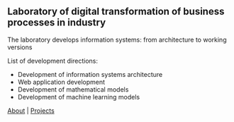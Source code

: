 ## Laboratory of digital transformation of business processes in industry

The laboratory develops information systems: from architecture to working versions

List of development directions:
- Development of information systems architecture
- Web application development
- Development of mathematical models
- Development of machine learning models

<p>
  <a href="https://github.com/Lab-AI4TI/.github/">About</a> | <a href="https://github.com/Lab-AI4TI/.github/?tab=readme-ov-file#projects">Projects</a>
</p>

